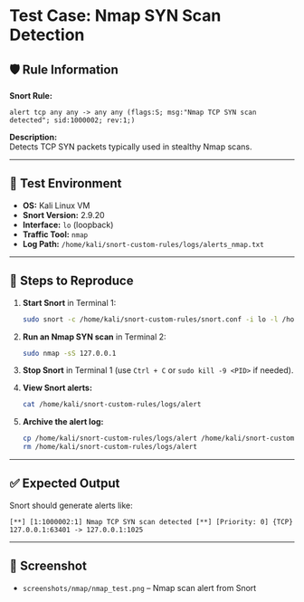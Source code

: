 # Test Case: Nmap SYN Scan Detection

## 🛡️ Rule Information

**Snort Rule:**
```snort
alert tcp any any -> any any (flags:S; msg:"Nmap TCP SYN scan detected"; sid:1000002; rev:1;)
```

**Description:**  
Detects TCP SYN packets typically used in stealthy Nmap scans.

---

## 🧪 Test Environment

- **OS:** Kali Linux VM  
- **Snort Version:** 2.9.20  
- **Interface:** `lo` (loopback)  
- **Traffic Tool:** `nmap`  
- **Log Path:** `/home/kali/snort-custom-rules/logs/alerts_nmap.txt`

---

## 🧭 Steps to Reproduce

1. **Start Snort** in Terminal 1:

    ```bash
    sudo snort -c /home/kali/snort-custom-rules/snort.conf -i lo -l /home/kali/snort-custom-rules/logs -A fast
    ```

2. **Run an Nmap SYN scan** in Terminal 2:

    ```bash
    sudo nmap -sS 127.0.0.1
    ```

3. **Stop Snort** in Terminal 1 (use `Ctrl + C` or `sudo kill -9 <PID>` if needed).

4. **View Snort alerts:**

    ```bash
    cat /home/kali/snort-custom-rules/logs/alert
    ```

5. **Archive the alert log:**

    ```bash
    cp /home/kali/snort-custom-rules/logs/alert /home/kali/snort-custom-rules/logs/archived_logs/alerts_nmap.txt
    rm /home/kali/snort-custom-rules/logs/alert
    ```

---

## ✅ Expected Output

Snort should generate alerts like:

```
[**] [1:1000002:1] Nmap TCP SYN scan detected [**] [Priority: 0] {TCP} 127.0.0.1:63401 -> 127.0.0.1:1025
```

---

## 📸 Screenshot

- `screenshots/nmap/nmap_test.png` – Nmap scan alert from Snort
